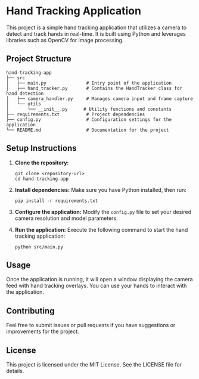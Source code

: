 # Hand Tracking Application

This project is a simple hand tracking application that utilizes a camera to detect and track hands in real-time. It is built using Python and leverages libraries such as OpenCV for image processing.

## Project Structure

```
hand-tracking-app
├── src
│   ├── main.py               # Entry point of the application
│   ├── hand_tracker.py       # Contains the HandTracker class for hand detection
│   ├── camera_handler.py     # Manages camera input and frame capture
│   └── utils
│       └── __init__.py      # Utility functions and constants
├── requirements.txt          # Project dependencies
├── config.py                 # Configuration settings for the application
└── README.md                 # Documentation for the project
```

## Setup Instructions

1. **Clone the repository:**
   ```
   git clone <repository-url>
   cd hand-tracking-app
   ```

2. **Install dependencies:**
   Make sure you have Python installed, then run:
   ```
   pip install -r requirements.txt
   ```

3. **Configure the application:**
   Modify the `config.py` file to set your desired camera resolution and model parameters.

4. **Run the application:**
   Execute the following command to start the hand tracking application:
   ```
   python src/main.py
   ```

## Usage

Once the application is running, it will open a window displaying the camera feed with hand tracking overlays. You can use your hands to interact with the application.

## Contributing

Feel free to submit issues or pull requests if you have suggestions or improvements for the project.

## License

This project is licensed under the MIT License. See the LICENSE file for details.